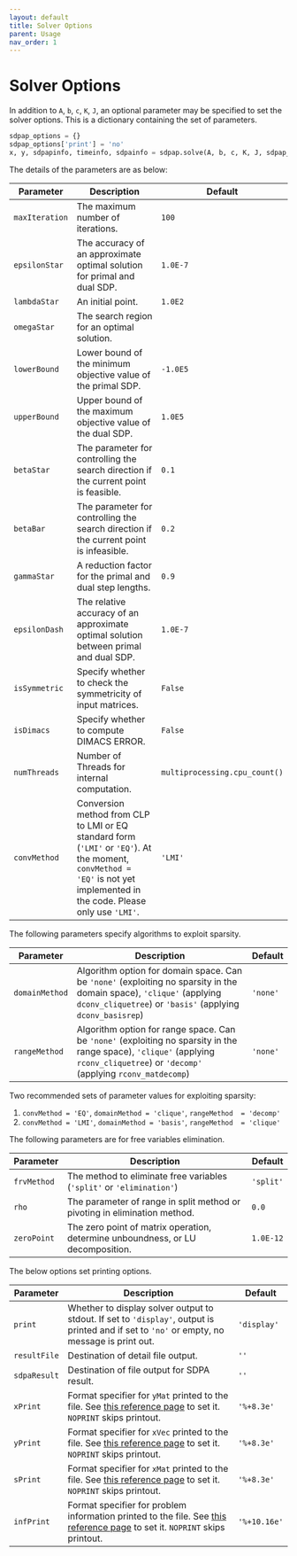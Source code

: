 ```yaml
---
layout: default
title: Solver Options
parent: Usage
nav_order: 1
---
```


# Solver Options

In addition to `A`, `b`, `c`, `K`, `J`, an optional parameter may be specified to set the solver options. This is a dictionary containing the set of parameters.

```python
sdpap_options = {}
sdpap_options['print'] = 'no'
x, y, sdpapinfo, timeinfo, sdpainfo = sdpap.solve(A, b, c, K, J, sdpap_options)
```

The details of the parameters are as below:

| Parameter | Description | Default |
|-----------|-------------|---------|
| `maxIteration` | The maximum number of iterations. | `100` |
| `epsilonStar` | The accuracy of an approximate optimal solution for primal and dual SDP. | `1.0E-7` |
| `lambdaStar` | An initial point. | `1.0E2` |
| `omegaStar` | The search region for an optimal solution. |
| `lowerBound` | Lower bound of the minimum objective value of the primal SDP. | `-1.0E5` |
| `upperBound` | Upper bound of the maximum objective value of the dual SDP. | `1.0E5` |
| `betaStar` | The parameter for controlling the search direction if the current point is feasible. | `0.1` |
| `betaBar` | The parameter for controlling the search direction if the current point is infeasible. | `0.2` |
| `gammaStar` | A reduction factor for the primal and dual step lengths. | `0.9` |
| `epsilonDash` | The relative accuracy of an approximate optimal solution between primal and dual SDP. | `1.0E-7` |
| `isSymmetric` | Specify whether to check the symmetricity of input matrices. | `False` |
| `isDimacs` | Specify whether to compute DIMACS ERROR. | `False` |
| `numThreads` | Number of Threads for internal computation. | `multiprocessing.cpu_count()` |
| `convMethod` | Conversion method from CLP to LMI or EQ standard form (`'LMI'` or `'EQ'`). At the moment, `convMethod = 'EQ'` is not yet implemented in the code. Please only use `'LMI'`. | `'LMI'` |

The following parameters specify algorithms to exploit sparsity.

| Parameter | Description | Default |
|-----------|-------------|---------|
| `domainMethod` | Algorithm option for domain space. Can be `'none'` (exploiting no sparsity in the domain space), `'clique'` (applying `dconv_cliquetree`) or `'basis'` (applying `dconv_basisrep`) | `'none'` |
| `rangeMethod` | Algorithm option for range space. Can be `'none'` (exploiting no sparsity in the range space), `'clique'` (applying `rconv_cliquetree`) or `'decomp'` (applying `rconv_matdecomp`) | `'none'` |

Two recommended sets of parameter values for exploiting sparsity:

1. `convMethod = 'EQ'`, `domainMethod = 'clique'`, `rangeMethod  = 'decomp'`
2. `convMethod = 'LMI'`, `domainMethod = 'basis'`, `rangeMethod  = 'clique'`

The following parameters are for free variables elimination.

| Parameter | Description | Default |
|-----------|-------------|---------|
| `frvMethod` | The method to eliminate free variables (`'split'` or `'elimination'`) | `'split'` |
| `rho` | The parameter of range in split method or pivoting in elimination method. | `0.0` |
| `zeroPoint` | The zero point of matrix operation, determine unboundness, or LU decomposition. | `1.0E-12` |

The below options set printing options.

| Parameter | Description | Default |
|-----------|-------------|---------|
| `print` | Whether to display solver output to stdout. If set to `'display'`, output is printed and if set to `'no'` or empty, no message is print out. | `'display'` |
| `resultFile` | Destination of detail file output. | `''` |
| `sdpaResult` | Destination of file output for SDPA result. | `''` |
| `xPrint` | Format specifier for `yMat` printed to the file. See [this reference page](https://www.cplusplus.com/reference/cstdio/fprintf/) to set it. `NOPRINT` skips printout. | `'%+8.3e'` |
| `yPrint` | Format specifier for `xVec` printed to the file. See [this reference page](https://www.cplusplus.com/reference/cstdio/fprintf/) to set it. `NOPRINT` skips printout. | `'%+8.3e'` |
| `sPrint` | Format specifier for `xMat` printed to the file. See [this reference page](https://www.cplusplus.com/reference/cstdio/fprintf/) to set it. `NOPRINT` skips printout. | `'%+8.3e'` |
| `infPrint` | Format specifier for problem information printed to the file. See [this reference page](https://www.cplusplus.com/reference/cstdio/fprintf/) to set it. `NOPRINT` skips printout. | `'%+10.16e'` |
